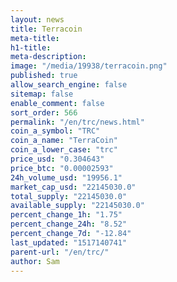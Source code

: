 ```yaml
---
layout: news
title: Terracoin
meta-title: 
h1-title: 
meta-description: 
image: "/media/19938/terracoin.png"
published: true
allow_search_engine: false
sitemap: false
enable_comment: false
sort_order: 566
permalink: "/en/trc/news.html"
coin_a_symbol: "TRC"
coin_a_name: "TerraCoin"
coin_a_lower_case: "trc"
price_usd: "0.304643"
price_btc: "0.00002593"
24h_volume_usd: "19956.1"
market_cap_usd: "22145030.0"
total_supply: "22145030.0"
available_supply: "22145030.0"
percent_change_1h: "1.75"
percent_change_24h: "8.52"
percent_change_7d: "-12.84"
last_updated: "1517140741"
parent-url: "/en/trc/"
author: Sam
---
```


